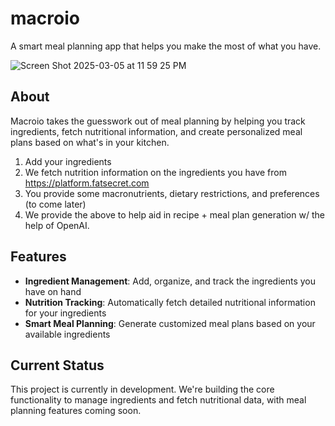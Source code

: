 # macroio

A smart meal planning app that helps you make the most of what you have.

![Screen Shot 2025-03-05 at 11 59 25 PM](https://github.com/user-attachments/assets/dd464942-2eb3-487d-9804-fbb17f8ddd0f)

## About

Macroio takes the guesswork out of meal planning by helping you track ingredients, fetch nutritional information, and create personalized meal plans based on what's in your kitchen.

1. Add your ingredients
2. We fetch nutrition information on the ingredients you have from https://platform.fatsecret.com
3. You provide some macronutrients, dietary restrictions, and preferences (to come later)
4. We provide the above to help aid in recipe + meal plan generation w/ the help of OpenAI.

## Features

- **Ingredient Management**: Add, organize, and track the ingredients you have on hand
- **Nutrition Tracking**: Automatically fetch detailed nutritional information for your ingredients
- **Smart Meal Planning**: Generate customized meal plans based on your available ingredients

## Current Status

This project is currently in development. We're building the core functionality to manage ingredients and fetch nutritional data, with meal planning features coming soon.

